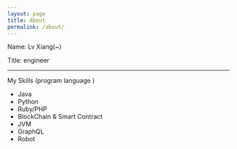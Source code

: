 ```yaml
---
layout: page
title: About
permalink: /about/
---
```


Name: Lv Xiang(~)

Title: engineer

---

My Skills (program language )

- Java
- Python
- Ruby/PHP
- BlockChain & Smart Contract 
- JVM 
- GraphQL 
- Robot 

